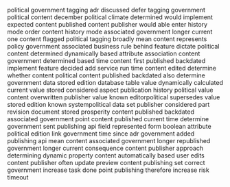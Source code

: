 political government tagging adr discussed defer tagging government political content december political climate determined would implement expected content published content publisher would able enter history mode order content history mode associated government longer current one content flagged political tagging broadly mean content represents policy government associated business rule behind feature dictate political content determined dynamically based attribute association content government determined based time content first published backdated implement feature decided add service run time content edited determine whether content political content published backdated also determine government data stored edition database table value dynamically calculated current value stored considered aspect publication history political value content overwritten publisher value known editorpolitical supersedes value stored edition known systempolitical data set publisher considered part revision document stored prosperity content published backdated associated government point content published current time determine government sent publishing api field represented form boolean attribute political edition link government time since adr government added publishing api mean content associated government longer republished government longer current consequence content publisher approach determining dynamic property content automatically based user edits content publisher often update preview content publishing set correct government increase task done point publishing therefore increase risk timeout